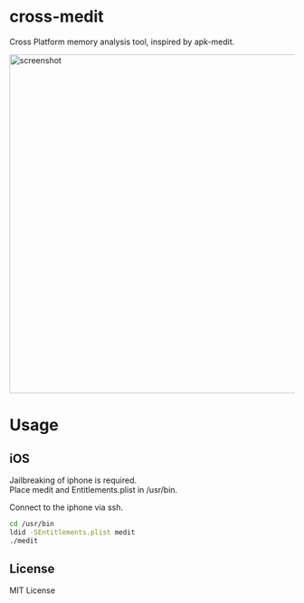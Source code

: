 # cross-medit

Cross Platform memory analysis tool, inspired by apk-medit.

<img width="600" alt="screenshot" src="https://github.com/DoranekoSystems/cross-medit/assets/96031346/65727e79-c3cd-41d6-9083-8fa4f270bdf8">


# Usage

## iOS

Jailbreaking of iphone is required.    
Place medit and Entitlements.plist in /usr/bin.

Connect to the iphone via ssh.

```sh
cd /usr/bin
ldid -SEntitlements.plist medit
./medit
```

## License

MIT License
